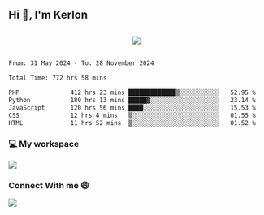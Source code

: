## Hi 👋, I'm Kerlon

<p align="center" style="margin: 30px;">
 
 <img src="https://skillicons.dev/icons?i=html,css,bootstrap,js,nodejs,jquery,python,flask,php,mysql,lua,sqlite,firebase">


</p>
<!--START_SECTION:waka-->

```txt
From: 31 May 2024 - To: 28 November 2024

Total Time: 772 hrs 58 mins

PHP              412 hrs 23 mins █████████████▒░░░░░░░░░░░   52.95 %
Python           180 hrs 13 mins █████▓░░░░░░░░░░░░░░░░░░░   23.14 %
JavaScript       120 hrs 56 mins ████░░░░░░░░░░░░░░░░░░░░░   15.53 %
CSS              12 hrs 4 mins   ▒░░░░░░░░░░░░░░░░░░░░░░░░   01.55 %
HTML             11 hrs 52 mins  ▒░░░░░░░░░░░░░░░░░░░░░░░░   01.52 %
```

<!--END_SECTION:waka-->


<p align="center">
 <h3>💻 My workspace</h3>
    <img src="https://skillicons.dev/icons?i=mint" />
</p>

<p align="center">
 <h3>Connect With me 😄</h3> 
    <a href="https://www.linkedin.com/in/kerlon-fernandes"><img src="https://skillicons.dev/icons?i=linkedin" />
  </a>
</p>



